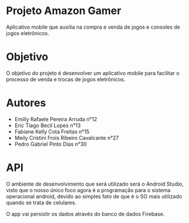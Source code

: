 <h1>Projeto Amazon Gamer</h1>

<p>Aplicativo mobile que auxilia na compra e venda de jogos e consoles de jogos eletrônicos.</p>

<h1>Objetivo</h1>

<p>O objetivo do projeto é desenvolver um aplicativo mobile para facilitar o processo de venda e trocas de jogos eletrônicos.</p>

<h1>Autores</h1>

<ul>
<li>Emilly Rafaele Pereira Arruda n°12</li>
<li>Eric Tiago Becil Lopes n°13</li>
<li>Fabiane Kelly Cota Freitas n°15</li>
<li>Meily Cristini Frois Ribeiro Cavalcante n°27</li>
<li>Pedro Gabriel Pinto Dias n°30</li>
</ul>

<h1>API</h1>

<p>O ambiente de desenvolvimento que será utilizado será o Android Studio, visto que o nosso único foco agora é a programação para o sistema operacional android, devido ao simples fato de que é o SO mais utilizado quando se trata de celulares.</p>

<p>O app vai persistir os dados através do banco de dados Firebase.<p>
